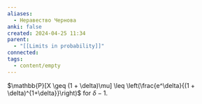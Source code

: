 ```yaml
---
aliases:
  - Неравество Чернова
anki: false
created: 2024-04-25 11:34
parent:
  - "[[Limits in probability]]"
connected: 
tags:
  - content/empty
---
```


$\mathbb{P}[X \geq (1 + \delta)\mu] \leq \left(\frac{e^\delta}{(1 + \delta)^{1+\delta}}\right)$ for $\delta -1$.